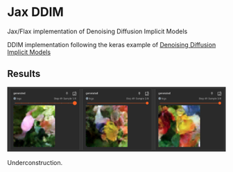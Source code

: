 # Jax DDIM
Jax/Flax implementation of Denoising Diffusion Implicit Models

DDIM implementation following the keras example of [Denoising Diffusion Implicit Models](https://keras.io/examples/generative/ddim/)

## Results

![Images](https://github.com/daigo0927/jax-ddim/blob/main/figures/generated_images.png)

Underconstruction.
